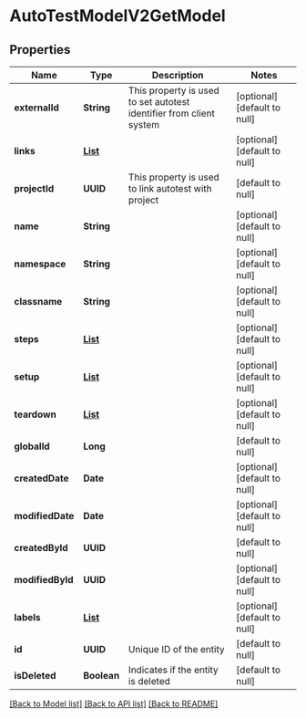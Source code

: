 # AutoTestModelV2GetModel
## Properties

| Name | Type | Description | Notes |
|------------ | ------------- | ------------- | -------------|
| **externalId** | **String** | This property is used to set autotest identifier from client system | [optional] [default to null] |
| **links** | [**List**](LinkModel.md) |  | [optional] [default to null] |
| **projectId** | **UUID** | This property is used to link autotest with project | [default to null] |
| **name** | **String** |  | [optional] [default to null] |
| **namespace** | **String** |  | [optional] [default to null] |
| **classname** | **String** |  | [optional] [default to null] |
| **steps** | [**List**](AutoTestStepModel.md) |  | [optional] [default to null] |
| **setup** | [**List**](AutoTestStepModel.md) |  | [optional] [default to null] |
| **teardown** | [**List**](AutoTestStepModel.md) |  | [optional] [default to null] |
| **globalId** | **Long** |  | [default to null] |
| **createdDate** | **Date** |  | [optional] [default to null] |
| **modifiedDate** | **Date** |  | [optional] [default to null] |
| **createdById** | **UUID** |  | [default to null] |
| **modifiedById** | **UUID** |  | [optional] [default to null] |
| **labels** | [**List**](LabelShortModel.md) |  | [optional] [default to null] |
| **id** | **UUID** | Unique ID of the entity | [default to null] |
| **isDeleted** | **Boolean** | Indicates if the entity is deleted | [default to null] |

[[Back to Model list]](../README.md#documentation-for-models) [[Back to API list]](../README.md#documentation-for-api-endpoints) [[Back to README]](../README.md)

